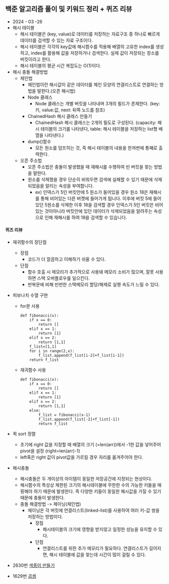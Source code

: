 ## 백준 알고리즘 풀이 및 키워드 정리 + 퀴즈 리뷰  
* 2024 - 03 -26   
* 해시 테이블  
    * 해시 테이블은 (key, value)로 데이터를 저장하는 자료구조 중 하나로 빠르게 데이터를 검색할 수 있는 자료 구조이다.   
    * 해시 테이블은 각각의 key값에 해시함수를 적용해 배열의 고유한 index를 생성하고, index를 활용해 값을 저장하거나 검색한다. 실제 값이 저장되는 장소를 버킷이라고 한다.  
    * 해시 테이블의 평균 시간 복잡도는 O(1)이다.  
* 해시 충돌 해결방법  
    * 체인법   
        * 체인법이란 해시값이 같은 데이터를 체인 모양의 연결리스트로 연결하는 방법을 말한다.(오픈 해시법)   
        * Node 클래스   
            * Node 클래스는 개별 버킷을 나타내며 3개의 필드가 존재한다.  (key:키, value:값, next: 뒤쪽 노드를 참조)   
        * ChainedHash 해시 클래스 만들기  
            * ChainedHash 해시 클래스는 2개의 필도로 구성된다.  (capacity: 해시 테이블의 크기를 나타낸다, table: 해시 테이블을 저장하는 list형 배열을 나타낸다.)  
        * dump()함수  
            * 모든 원소를 덤프하는 것, 즉 해시 테이블의 내용을 한꺼번에 통째로 출력한다.  
    * 오픈 주소법  
        * 오픈 주소법은 충돌이 발생했을 때 재해시를 수행하여 빈 버킷을 찾는 방법을 말한다.  
        * 원소를 삭제했을 경우 단순히 비워두면 검색에 실패할 수 있기 때문에 삭제되었음을 알리는 속성을 부여합니다.     
            * ex) 인덱스가 5인 버킷안에 5 원소가 들어있을 경우 원소 18은 재해시를 통해 비어있는 다른 버켓에 들어가게 됩니다. 이후에 버킷 5에 들어있던 5원소를 삭제한 이후 18을 검색할 경우 인덱스가 5인 버킷은 비어있는 것이아니라 버킷안에 있던 데이터가 삭제되었음을 알려주는 속성으로 인해 재해시를 하여 18을 검색할 수 있습니다.   

#### 퀴즈 리뷰

* 재귀함수의 장단점
    * 장점  
        * 코드가 더 깔끔하고 이해하기 쉬울 수 있다.  
    * 단점  
        * 함수 호출 시 메모리가 추가적으로 사용돼 메모리 소비가 많으며, 잘못 사용하면 스택 오버플로우를 일으킨다.  
        * 반복문에 비해 빈번한 스택메모리 할당/해제로 실행 속도가 느릴 수 있다.  

* 피보나치 수열 구현
    * for문 사용  
        ```
        def fibonacci(x):
            if x == 0:
                return []
            elif x == 1:
                return [1]
            elif x == 2:
                return [1,1]
            f_list=[1,1]
            for i in range(2,x):
                f_list.append(f_list[i-2]+f_list[i-1])
            return f_list
        ```
    * 재귀함수 사용  
        ```
        def fibonacci(x):
            if x == 0:
                return []
            elif x == 1:
                return [1]
            elif x == 2:
                return [1,1]
            else:
                f_list = fibonacci(x-1)
                f_list.append(f_list[-2]+f_list[-1])
                return f_list
        ```

* 퀵 sort 정렬  
    * 초기에 right 값을 지정할 때 배열의 크기 (=len(arr))에서 -1한 값을 넣어주어 pivot을 설정 (right=len(arr)-1)  
    * left혹은 right 값이 pivot값을 가르킬 경우 자리를 옮겨주어야 한다.  

* 해시충돌  
    * 해시충돌은 두 개이상의 아이템이 동일한 저장공간에 지정되는 현상이다.  
    * 해시함수의 특성상 제한된 크기의 해시테이블에 무한한 수의 가능한 키들을 매핑해야 하기 때문에 발생한다. 즉 다양한 키들이 동일한 해시값을 가질 수 있기 때문에 충돌이 발생한다.  
    * 충돌 해결방법 -> 체이닝(체인법)  
        * 체이닝은 각 버킷에 연결리스트(linked-list)를 사용하여 여러 키-값 쌍을 저장하는 방법이다.  
            * 장점  
                * 해시테이블의 크기에 영향을 받지않고 일정한 성능을 유지할 수 있다.  
            * 단점   
                * 연결리스트를 위한 추가 메모리가 필요하다. 연결리스트가 길어지면, 해시 테이블에 값을 찾는데 시간이 많이 걸릴 수 있다.   

    
* 2630번 [색종이 만들기](https://github.com/dongyeoppp/Jungle_TIL/blob/main/jungle_week01/bk_2630.py)   
* 1629번 [곱셈](https://github.com/dongyeoppp/Jungle_TIL/blob/main/jungle_week01/bk_1629.py)   


    